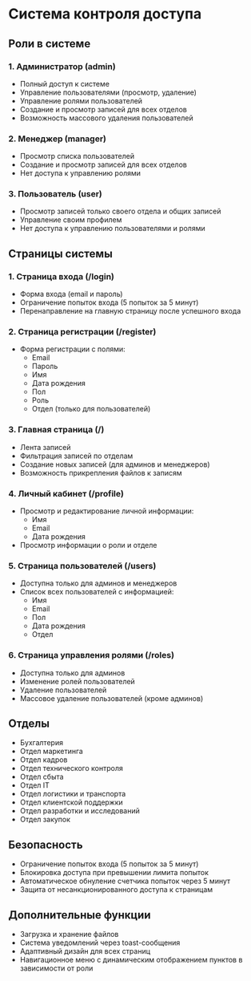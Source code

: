# Система контроля доступа

## Роли в системе

### 1. Администратор (admin)
- Полный доступ к системе
- Управление пользователями (просмотр, удаление)
- Управление ролями пользователей
- Создание и просмотр записей для всех отделов
- Возможность массового удаления пользователей

### 2. Менеджер (manager)
- Просмотр списка пользователей
- Создание и просмотр записей для всех отделов
- Нет доступа к управлению ролями

### 3. Пользователь (user)
- Просмотр записей только своего отдела и общих записей
- Управление своим профилем
- Нет доступа к управлению пользователями и ролями

## Страницы системы

### 1. Страница входа (/login)
- Форма входа (email и пароль)
- Ограничение попыток входа (5 попыток за 5 минут)
- Перенаправление на главную страницу после успешного входа

### 2. Страница регистрации (/register)
- Форма регистрации с полями:
  - Email
  - Пароль
  - Имя
  - Дата рождения
  - Пол
  - Роль
  - Отдел (только для пользователей)

### 3. Главная страница (/)
- Лента записей
- Фильтрация записей по отделам
- Создание новых записей (для админов и менеджеров)
- Возможность прикрепления файлов к записям

### 4. Личный кабинет (/profile)
- Просмотр и редактирование личной информации:
  - Имя
  - Email
  - Дата рождения
- Просмотр информации о роли и отделе

### 5. Страница пользователей (/users)
- Доступна только для админов и менеджеров
- Список всех пользователей с информацией:
  - Имя
  - Email
  - Пол
  - Дата рождения
  - Отдел

### 6. Страница управления ролями (/roles)
- Доступна только для админов
- Изменение ролей пользователей
- Удаление пользователей
- Массовое удаление пользователей (кроме админов)

## Отделы
- Бухгалтерия
- Отдел маркетинга
- Отдел кадров
- Отдел технического контроля
- Отдел сбыта
- Отдел IT
- Отдел логистики и транспорта
- Отдел клиентской поддержки
- Отдел разработки и исследований
- Отдел закупок

## Безопасность
- Ограничение попыток входа (5 попыток за 5 минут)
- Блокировка доступа при превышении лимита попыток
- Автоматическое обнуление счетчика попыток через 5 минут
- Защита от несанкционированного доступа к страницам

## Дополнительные функции
- Загрузка и хранение файлов
- Система уведомлений через toast-сообщения
- Адаптивный дизайн для всех страниц
- Навигационное меню с динамическим отображением пунктов в зависимости от роли
